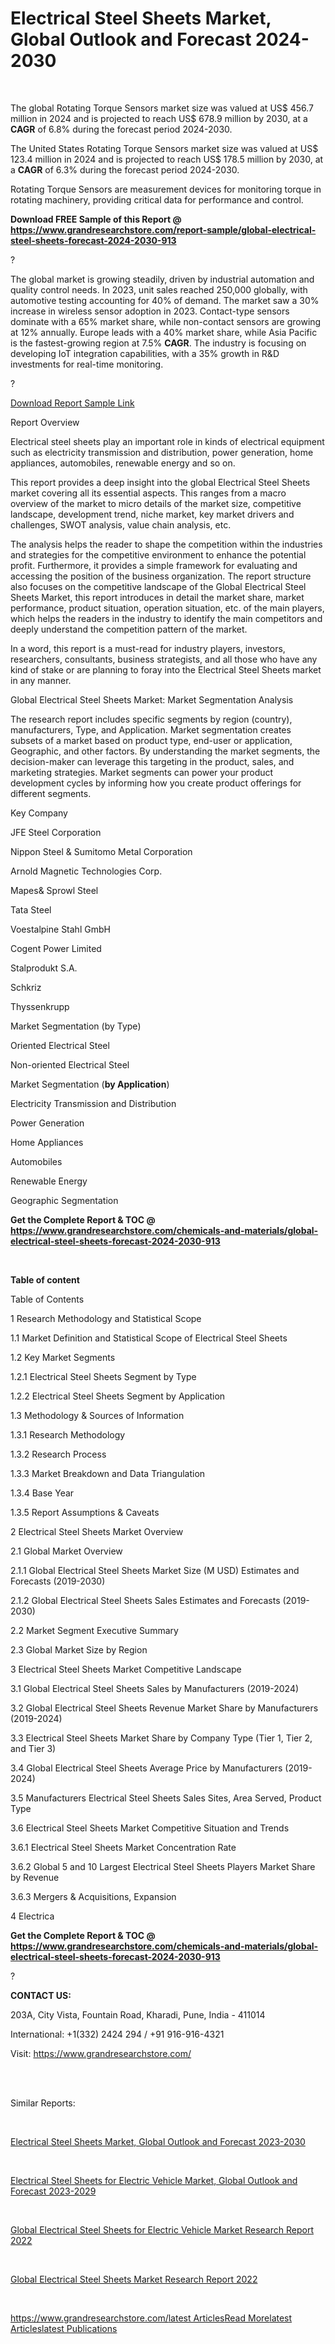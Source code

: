 <h1>Electrical Steel Sheets Market, Global Outlook and Forecast 2024-2030</h1><br/><p>The global Rotating Torque Sensors market size was valued at US$ 456.7 million in 2024 and is projected to reach US$ 678.9 million by 2030, at a <strong>CAGR</strong> of 6.8% during the forecast period 2024-2030.</p>
 
 
 
 <p>The United States Rotating Torque Sensors market size was valued at US$ 123.4 million in 2024 and is projected to reach US$ 178.5 million by 2030, at a <strong>CAGR</strong> of 6.3% during the forecast period 2024-2030.</p>
 
 
 
 <p>Rotating Torque Sensors are measurement devices for monitoring torque in rotating machinery, providing critical data for performance and control.</p>
 
 
 
 <div><b>Download FREE Sample of this Report @ <a href="https://www.grandresearchstore.com/report-sample/global-electrical-steel-sheets-forecast-2024-2030-913">https://www.grandresearchstore.com/report-sample/global-electrical-steel-sheets-forecast-2024-2030-913</a></b></div>
 
 
 
 <p>? </p>
 
 
 
 <p>The global market is growing steadily, driven by industrial automation and quality control needs. In 2023, unit sales reached 250,000 globally, with automotive testing accounting for 40% of demand. The market saw a 30% increase in wireless sensor adoption in 2023. Contact-type sensors dominate with a 65% market share, while non-contact sensors are growing at 12% annually. Europe leads with a 40% market share, while Asia Pacific is the fastest-growing region at 7.5% <strong>CAGR</strong>. The industry is focusing on developing IoT integration capabilities, with a 35% growth in R&D investments for real-time monitoring.</p>
 
 
 
 <p>? </p>
 
 
 
 <p><a href="https://www.grandresearchstore.com/mr-admin/report-sample/global-electrical-steel-sheets-forecast-2024-2030-913">Download Report Sample Link</a></p>
 
 
 
 <p>Report Overview</p>
 
 
 
 <p>Electrical steel sheets play an important role in kinds of electrical equipment such as electricity transmission and distribution, power generation, home appliances, automobiles, renewable energy and so on.</p>
 
 
 
 <p>This report provides a deep insight into the global Electrical Steel Sheets market covering all its essential aspects. This ranges from a macro overview of the market to micro details of the market size, competitive landscape, development trend, niche market, key market drivers and challenges, SWOT analysis, value chain analysis, etc.</p>
 
 
 
 <p>The analysis helps the reader to shape the competition within the industries and strategies for the competitive environment to enhance the potential profit. Furthermore, it provides a simple framework for evaluating and accessing the position of the business organization. The report structure also focuses on the competitive landscape of the Global Electrical Steel Sheets Market, this report introduces in detail the market share, market performance, product situation, operation situation, etc. of the main players, which helps the readers in the industry to identify the main competitors and deeply understand the competition pattern of the market.</p>
 
 
 
 <p>In a word, this report is a must-read for industry players, investors, researchers, consultants, business strategists, and all those who have any kind of stake or are planning to foray into the Electrical Steel Sheets market in any manner.</p>
 
 
 
 <p>Global Electrical Steel Sheets Market: Market Segmentation Analysis</p>
 
 
 
 <p>The research report includes specific segments by region (country), manufacturers, Type, and Application. Market segmentation creates subsets of a market based on product type, end-user or application, Geographic, and other factors. By understanding the market segments, the decision-maker can leverage this targeting in the product, sales, and marketing strategies. Market segments can power your product development cycles by informing how you create product offerings for different segments.</p>
 
 
 
 <p>Key Company</p>
 
 
 
 <p>JFE Steel Corporation</p>
 
 
 
 <p>Nippon Steel & Sumitomo Metal Corporation</p>
 
 
 
 <p>Arnold Magnetic Technologies Corp.</p>
 
 
 
 <p>Mapes& Sprowl Steel</p>
 
 
 
 <p>Tata Steel</p>
 
 
 
 <p>Voestalpine Stahl GmbH</p>
 
 
 
 <p>Cogent Power Limited</p>
 
 
 
 <p>Stalprodukt S.A.</p>
 
 
 
 <p>Schkriz</p>
 
 
 
 <p>Thyssenkrupp</p>
 
 
 
 <p>Market Segmentation (by Type)</p>
 
 
 
 <p>Oriented Electrical Steel</p>
 
 
 
 <p>Non-oriented Electrical Steel</p>
 
 
 
 <p>Market Segmentation (<strong>by Application</strong>)</p>
 
 
 
 <p>Electricity Transmission and Distribution</p>
 
 
 
 <p>Power Generation</p>
 
 
 
 <p>Home Appliances</p>
 
 
 
 <p>Automobiles</p>
 
 
 
 <p>Renewable Energy</p>
 
 
 
 <p>Geographic Segmentation</p>
 
 
 
 <div><b>Get the Complete Report & TOC @ <a href="https://www.grandresearchstore.com/chemicals-and-materials/global-electrical-steel-sheets-forecast-2024-2030-913">https://www.grandresearchstore.com/chemicals-and-materials/global-electrical-steel-sheets-forecast-2024-2030-913</a></b></div>
 
 
 
 <p><br />
 
 <b>Table of content</b></p>
 
 
 
 <p>Table of Contents<br />
 
 1 Research Methodology and Statistical Scope<br />
 
 1.1 Market Definition and Statistical Scope of Electrical Steel Sheets<br />
 
 1.2 Key Market Segments<br />
 
 1.2.1 Electrical Steel Sheets Segment by Type<br />
 
 1.2.2 Electrical Steel Sheets Segment by Application<br />
 
 1.3 Methodology & Sources of Information<br />
 
 1.3.1 Research Methodology<br />
 
 1.3.2 Research Process<br />
 
 1.3.3 Market Breakdown and Data Triangulation<br />
 
 1.3.4 Base Year<br />
 
 1.3.5 Report Assumptions & Caveats<br />
 
 2 Electrical Steel Sheets Market Overview<br />
 
 2.1 Global Market Overview<br />
 
 2.1.1 Global Electrical Steel Sheets Market Size (M USD) Estimates and Forecasts (2019-2030)<br />
 
 2.1.2 Global Electrical Steel Sheets Sales Estimates and Forecasts (2019-2030)<br />
 
 2.2 Market Segment Executive Summary<br />
 
 2.3 Global Market Size by Region<br />
 
 3 Electrical Steel Sheets Market Competitive Landscape<br />
 
 3.1 Global Electrical Steel Sheets Sales by Manufacturers (2019-2024)<br />
 
 3.2 Global Electrical Steel Sheets Revenue Market Share by Manufacturers (2019-2024)<br />
 
 3.3 Electrical Steel Sheets Market Share by Company Type (Tier 1, Tier 2, and Tier 3)<br />
 
 3.4 Global Electrical Steel Sheets Average Price by Manufacturers (2019-2024)<br />
 
 3.5 Manufacturers Electrical Steel Sheets Sales Sites, Area Served, Product Type<br />
 
 3.6 Electrical Steel Sheets Market Competitive Situation and Trends<br />
 
 3.6.1 Electrical Steel Sheets Market Concentration Rate<br />
 
 3.6.2 Global 5 and 10 Largest Electrical Steel Sheets Players Market Share by Revenue<br />
 
 3.6.3 Mergers & Acquisitions, Expansion<br />
 
 4 Electrica</p>
 
 
 
 <div><b>Get the Complete Report & TOC @ <a href="https://www.grandresearchstore.com/chemicals-and-materials/global-electrical-steel-sheets-forecast-2024-2030-913">https://www.grandresearchstore.com/chemicals-and-materials/global-electrical-steel-sheets-forecast-2024-2030-913</a></b></div>
 
 
 
 <p>? </p>
 
 
 
 <p><b>CONTACT US:</b><br />
 
 203A, City Vista, Fountain Road, Kharadi, Pune, India - 411014<br />
 
 International: +1(332) 2424 294 / +91 916-916-4321<br />
 
 Visit: <a href="https://www.grandresearchstore.com/">https://www.grandresearchstore.com/</a><br />
 
 <br />
 
 <br />
 
 Similar Reports:<br />
 
 <br />
 
 <a href="https://www.grandresearchstore.com/chemicals-and-materials/global-electrical-steel-sheets-forecast-2023-2030-994">Electrical Steel Sheets Market, Global Outlook and Forecast 2023-2030</a><br />
 
 <br />
 
 <a href="https://www.grandresearchstore.com/chemicals-and-materials/global-electrical-steel-sheets-for-electric-vehicle-forecast-2023-2029-997">Electrical Steel Sheets for Electric Vehicle Market, Global Outlook and Forecast 2023-2029</a><br />
 
 <br />
 
 <a href="https://www.grandresearchstore.com/chemicals-and-materials/global-electrical-steel-sheets-for-electric-vehicle-2022-736">Global Electrical Steel Sheets for Electric Vehicle Market Research Report 2022</a><br />
 
 <br />
 
 <a href="https://www.grandresearchstore.com/chemicals-and-materials/global-electrical-steel-sheets-2022-844">Global Electrical Steel Sheets Market Research Report 2022</a><br />
 
 <br />
 
 <a href="https://gyeongbokgung.com">https://www.grandresearchstore.com/</a><a href="https://hallyeomaritime.com">latest Articles</a><a href="https://jingwansa.com">Read More</a><a href="https://nguoiviet.jp/">latest Articles</a><a href="https://www.intelmarketresearch.com/">latest Publications</a></p>